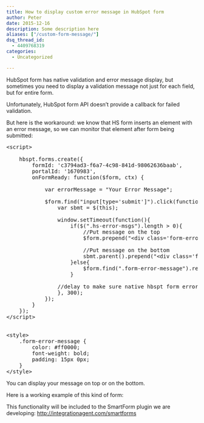 ```yaml
---
title: How to display custom error message in HubSpot form
author: Peter
date: 2015-12-16
description: Some description here
aliases: ["/custom-form-message/"]
dsq_thread_id:
  - 4409768319
categories:
  - Uncategorized

---
```

HubSpot form has native validation and error message display, but sometimes you need to display a validation message not just for each field, but for entire form.

Unfortunately, HubSpot form API doesn&#8217;t provide a callback for failed validation.

But here is the workaround: we know that HS form inserts an element with an error message, so we can monitor that element after form being submitted:

<pre class="lang:default decode:true">&lt;script&gt;

	hbspt.forms.create({
        formId: 'c3794ad3-f6a7-4c98-841d-98062636baab',
		portalId: '1670983',
        onFormReady: function($form, ctx) {

            var errorMessage = "Your Error Message";

            $form.find("input[type='submit']").click(function(){
				var sbmt = $(this);

                window.setTimeout(function(){
					if($(".hs-error-msgs").length &gt; 0){
						//Put message on the top
						$form.prepend("&lt;div class='form-error-message'&gt;" + errorMessage + "&lt;/div&gt;")

						//Put message on the bottom
						sbmt.parent().prepend("&lt;div class='form-error-message'&gt;" + errorMessage + "&lt;/div&gt;")
					}else{
						$form.find(".form-error-message").remove();
					}

                //delay to make sure native hbspt form error already appeared
				}, 300);
			});
        }
    });
&lt;/script&gt;


&lt;style&gt;
	.form-error-message {
		color: #ff0000;
		font-weight: bold;
		padding: 15px 0px;
	}
&lt;/style&gt;</pre>

You can display your message on top or on the bottom.
  
Here is a working example of this kind of form:


  
This functionality will be included to the SmartForm plugin we are developing: <http://integrationagent.com/smartforms>

